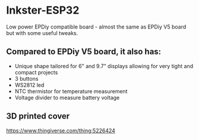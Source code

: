 # Inkster-ESP32
Low power EPDiy compatible board - almost the same as EPDiy V5 board but with some useful tweaks.

## Compared to EPDiy V5 board, it also has:
- Unique shape tailored for 6" and 9.7" displays allowing for very tight and compact projects
- 3 buttons
- WS2812 led
- NTC thermistor for temperature measurement
- Voltage divider to measure battery voltage

## 3D printed cover
https://www.thingiverse.com/thing:5226424
